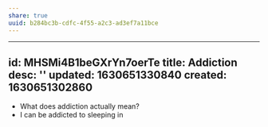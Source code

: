```yaml
---
share: true
uuid: b284bc3b-cdfc-4f55-a2c3-ad3ef7a11bce
---
```

---
id: MHSMi4B1beGXrYn7oerTe
title: Addiction
desc: ''
updated: 1630651330840
created: 1630651302860
---

* What does addiction actually mean?
* I can be addicted to sleeping in
